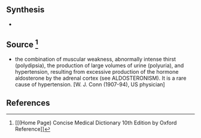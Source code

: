 ## Synthesis
- 
## Source [^1]
- the combination of muscular weakness, abnormally intense thirst (polydipsia), the production of large volumes of urine (polyuria), and hypertension, resulting from excessive production of the hormone aldosterone by the adrenal cortex (see ALDOSTERONISM). It is a rare cause of hypertension. \[W. J. Conn (1907-94), US physician]
## References

[^1]: [[(Home Page) Concise Medical Dictionary 10th Edition by Oxford Reference]]